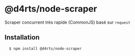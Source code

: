 # @d4rts/node-scraper

Scraper concurrent très rapide (CommonJS) basé sur `request`

## Installation

```bash
  $ npm install @d4rts/node-scraper
```
